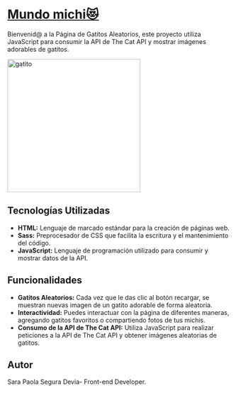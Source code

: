 # [Mundo michi😻](https://sarasegura.github.io/pagina-gatitos-aleatorios/)
Bienvenid@ a la Página de Gatitos Aleatorios, este proyecto utiliza JavaScript para consumir la API de The Cat API y mostrar imágenes adorables de gatitos.

[<img src="https://comunidad.retorn.com/wp-content/uploads/cache/2018/09/gatitos/1583254719.jpg" alt="gatito" width="300px">](https://sarasegura.github.io/pagina-gatitos-aleatorios/)

## Tecnologías Utilizadas

- **HTML:** Lenguaje de marcado estándar para la creación de páginas web.
- **Sass:** Preprocesador de CSS que facilita la escritura y el mantenimiento del código.
- **JavaScript:** Lenguaje de programación utilizado para consumir y mostrar datos de la API.

## Funcionalidades

- **Gatitos Aleatorios:** Cada vez que le das  clic al botón recargar, se muestran nuevas imagen de un gatito adorable de forma aleatoria.
- **Interactividad:** Puedes interactuar con la página de diferentes maneras, agregando gatitos favoritos o compartiendo fotos de tus michis.
- **Consumo de la API de The Cat API:** Utiliza JavaScript para realizar peticiones a la API de The Cat API y obtener imágenes aleatorias de gatitos.

## Autor
Sara Paola Segura Devia- Front-end Developer.

